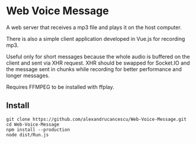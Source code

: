 # Web Voice Message

A web server that receives a mp3 file and plays it on the host computer.

There is also a simple client application developed in Vue.js for recording mp3.

Useful only for short messages because the whole audio is buffered on
the client and sent via XHR request. XHR  should be swapped for Socket.IO
and the message sent in chunks while recording for better performance and
longer messages.

Requires FFMPEG to be installed with ffplay.

## Install

```shell script
git clone https://github.com/alexandrucancescu/Web-Voice-Message.git
cd Web-Voice-Message
npm install --production
node dist/Run.js

```